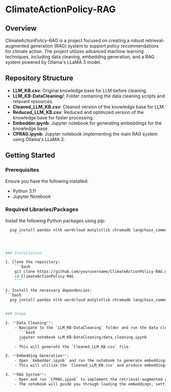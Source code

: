 # ClimateActionPolicy-RAG

## Overview

ClimateActionPolicy-RAG is a project focused on creating a robust retrieval-augmented generation (RAG) system to support policy recommendations for climate action. The project utilizes advanced machine learning techniques, including data cleaning, embedding generation, and a RAG system powered by Ollama's LLaMA 3 model.

## Repository Structure

- **LLM_KB.csv**: Original knowledge base for LLM before cleaning.
- **LLM_KB-DataCleaning/**: Folder containing the data cleaning scripts and relevant resources.
- **Cleaned_LLM_KB.csv**: Cleaned version of the knowledge base for LLM.
- **Reduced_LLM_KB.csv**: Reduced and optimized version of the knowledge base for faster processing.
- **Embedder.ipynb**: Jupyter notebook for generating embeddings for the knowledge base.
- **CPRAG.ipynb**: Jupyter notebook implementing the main RAG system using Ollama's LLaMA 3.

## Getting Started

### Prerequisites

Ensure you have the following installed:
- Python 3.11
- Jupyter Notebook

### Required Libraries/Packages

Install the following Python packages using pip:
```bash
  pip install pandas nltk wordcloud matplotlib chromadb langchain_community   langchain_chroma
    ```



### Installation

1. Clone the repository:
    ```bash
    git clone https://github.com/yourusername/ClimateActionPolicy-RAG.git
    cd ClimateActionPolicy-RAG
    ```

2. Install the necessary dependencies:
```bash
  pip install pandas nltk wordcloud matplotlib chromadb langchain_community   langchain_chroma
    ```

### Usage

1. **Data Cleaning**:
    - Navigate to the `LLM_KB-DataCleaning` folder and run the data cleaning script:
      ```bash
      jupyter notebook LLM_KB-DataCleaning/data_cleaning.ipynb
      ```
    - This will generate the `Cleaned_LLM_KB.csv` file.

2. **Embedding Generation**:
    - Open `Embedder.ipynb` and run the notebook to generate embeddings for the cleaned knowledge base.
    - This will utilize the `Cleaned_LLM_KB.csv` and produce embeddings stored within the notebook outputs.

3. **RAG System**:
    - Open and run `CPRAG.ipynb` to implement the retrieval-augmented generation using the embeddings and the cleaned knowledge base.
    - The notebook will guide you through loading the embeddings, setting up the RAG model using Ollama's LLaMA 3, and generating policy recommendations.
